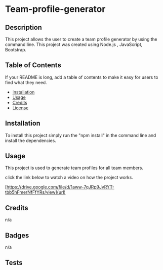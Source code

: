 # Team-profile-generator

## Description

This project allows the user to create a team profile generator by using the command line.
This project was created using Node.js , JavaScript, Bootstrap.

## Table of Contents

If your README is long, add a table of contents to make it easy for users to find what they need.

- [Installation](#installation)
- [Usage](#usage)
- [Credits](#credits)
- [License](#license)

## Installation

To install this project simply run the "npm install" in the command line and install the dependencies.

## Usage

This project is used to generate team profiles for all team members.


click the link below to watch a video on how the project works.

[https://drive.google.com/file/d/1aww-7qJRp9JvRYT-tbb5hFmerNfFfYRs/view](url)




## Credits
n/a


## Badges
n/a

## Tests

